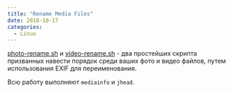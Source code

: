```yaml
---
title: "Rename Media Files"
date: 2018-10-17
categories:
  - Linux
---
```


[photo-rename.sh](photo-rename.sh.txt) и [video-rename.sh](video-rename.sh.txt) - два простейших скрипта призванных навести порядок среди ваших фото и видео файлов, путем использования EXIF для переименования.

Всю работу выполняют `mediainfo` и `jhead`.
